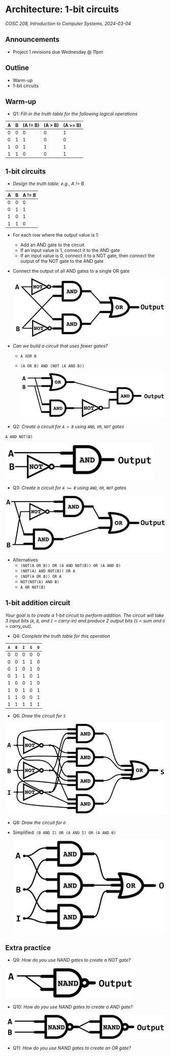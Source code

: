 # Architecture: 1-bit circuits
_COSC 208, Introduction to Computer Systems, 2024-03-04_

## Announcements
* Project 1 revisions due Wednesday @ 11pm

## Outline
* Warm-up
* 1-bit circuits

## Warm-up

* Q1: _Fill-in the truth table for the following logical operations_

| A | B | (A != B) | (A > B) | (A >= B) |
| - | - | -------- | ------- | -------- |
| 0 | 0 |    0     |    0    |    1     |
| 0 | 1 |    1     |    0    |    0     |
| 1 | 0 |    1     |    1    |    1     |
| 1 | 1 |    0     |    0    |    1     |

## 1-bit circuits

* _Design the truth table: e.g., A != B_

| A | B | A != B |
| - | - | ------ |
| 0 | 0 |   0    |
| 0 | 1 |   1    |
| 1 | 0 |   1    |
| 1 | 1 |   0    |

* For each row where the output value is 1:
    * Add an AND gate to the circuit
    * If an input value is 1, connect it to the AND gate
    * If an input value is 0, connect it to a NOT gate, then connect the output of the NOT gate to the AND gate
* Connect the output of all AND gates to a single OR gate

    ![](images/circuits/gate_xor5.png)

* _Can we build a circuit that uses fewer gates?_
    * `A XOR B`
    * `(A OR B) AND (NOT (A AND B))`

        ![](images/circuits/gate_xor.png)


* Q2: _Create a circuit for `A > B` using `AND`, `OR`, `NOT` gates_

`A AND NOT(B)`

![](images/circuits/a_gt_b.png)

* Q3: _Create a circuit for `A >= B` using `AND`, `OR`, `NOT` gates_

![](images/circuits/a_ge_b.png)

* Alternatives
    * `(NOT(A OR B)) OR (A AND NOT(B)) OR (A AND B)`
    * `(NOT(A) AND NOT(B)) OR A`
    * `(NOT(A OR B)) OR A`
    * `NOT(NOT(A) AND B)`
    * `A OR NOT(B)`

## 1-bit addition circuit

_Your goal is to create a 1-bit circuit to perform addition. The circuit will take 3 input bits (`A`, `B`, and `I` = carry-in) and produce 2 output bits (`S` = sum and `O` = carry_out)._

* Q4: _Complete the truth table for this operation_

| `A` | `B` | `I` | `S` | `O` |
|-----|-----|-----|-----|-----|
|  0  |  0  |  0  |  0  |  0  |
|  0  |  0  |  1  |  1  |  0  |
|  0  |  1  |  0  |  1  |  0  |
|  0  |  1  |  1  |  0  |  1  |
|  1  |  0  |  0  |  1  |  0  |
|  1  |  0  |  1  |  0  |  1  |
|  1  |  1  |  0  |  0  |  1  |
|  1  |  1  |  1  |  1  |  1  |

* Q6: _Draw the circuit for `S`_

![](images/circuits/sum.png)

* Q8: _Draw the circuit for `O`_

* Simplified: `(B AND I) OR (A AND I) OR (A AND B)`

    ![](images/circuits/carry_out.png)

## Extra practice

* Q9: _How do you use NAND gates to create a NOT gate?_

![](images/circuits/gate_not_from_nand.png)

* Q10: _How do you use NAND gates to create a AND gate?_

![](images/circuits/gate_and_from_nand.png)

* Q11: _How do you use NAND gates to create an OR gate?_
